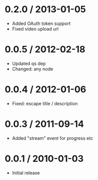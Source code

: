0.2.0 / 2013-01-05 
==================

* Added OAuth token support
* Fixed video upload url

0.0.5 / 2012-02-18 
==================

  * Updated qs dep
  * Changed: any node

0.0.4 / 2012-01-06 
==================

  * Fixed: escape title / description

0.0.3 / 2011-09-14 
==================

  * Added "stream" event for progress etc

0.0.1 / 2010-01-03
==================

  * Initial release
